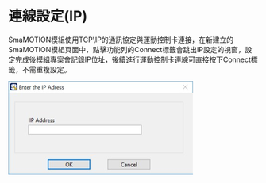 # 連線設定\(IP\)

SmaMOTION模組使用TCP\IP的通訊協定與運動控制卡連接，在新建立的SmaMOTION模組頁面中，點擊功能列的Connect標籤會跳出IP設定的視窗，設定完成後模組專案會記錄IP位址，後續進行運動控制卡連線可直接按下Connect標籤，不需重複設定。

![](../.gitbook/assets/servoip.jpg)

